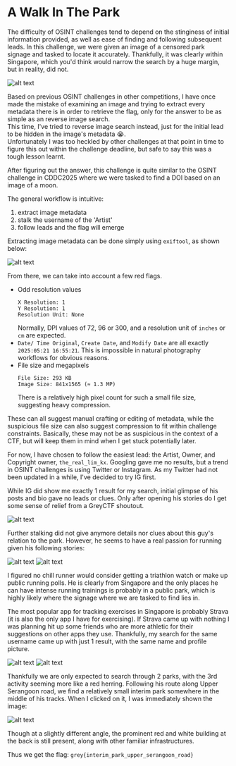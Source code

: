 # A Walk In The Park
The difficulty of OSINT challenges tend to depend on the stinginess of initial information provided, as well as ease of finding and following subsequent leads. In this challenge, we were given an image of a censored park signage and tasked to locate it accurately. Thankfully, it was clearly within Singapore, which you'd think would narrow the search by a huge margin, but in reality, did not. 

![alt text](https://github.com/qmkoh/Greyctf2025-writeups/blob/main/osint/dist-a_walk_in_the_park/a_walk_in_the_park.jpg)

Based on previous OSINT challenges in other competitions, I have once made the mistake of examining an image and trying to extract every metadata there is in order to retrieve the flag, only for the answer to be as simple as an reverse image search.  
This time, I've tried to reverse image search instead, just for the initial lead to be hidden in the image's metadata :sob:.  
Unfortunately I was too heckled by other challenges at that point in time to figure this out within the challenge deadline, but safe to say this was a tough lesson learnt.

After figuring out the answer, this challenge is quite similar to the OSINT challenge in CDDC2025 where we were tasked to find a DOI based on an image of a moon.

The general workflow is intuitive:
1. extract image metadata
2. stalk the username of the 'Artist'
3. follow leads and the flag will emerge

Extracting image metadata can be done simply using `exiftool`, as shown below:

![alt text](https://github.com/qmkoh/Greyctf2025-writeups/blob/main/osint/dist-a_walk_in_the_park/exif_park.png)

From there, we can take into account a few red flags. 
- Odd resolution values
  ```
  X Resolution: 1
  Y Resolution: 1
  Resolution Unit: None
  ```
  Normally, DPI values of 72, 96 or 300, and a resolution unit of `inches` or `cm` are expected.
- `Date/ Time Original`, `Create Date`, and `Modify Date` are all exactly `2025:05:21 16:55:21`.
  This is impossible in natural photography workflows for obvious reasons.
- File size and megapixels
  ```
  File Size: 293 KB
  Image Size: 841x1565 (≈ 1.3 MP)
  ```
  There is a relatively high pixel count for such a small file size, suggesting heavy compression.

These can all suggest manual crafting or editing of metadata, while the suspicious file size can also suggest compression to fit within challenge constraints. Basically, these may not be as suspicious in the context of a CTF, but will keep them in mind when I get stuck potentially later. 

For now, I have chosen to follow the easiest lead: the Artist, Owner, and Copyright owner, `the_real_lim_kx`. Googling gave me no results, but a trend in OSINT challenges is using Twitter or Instagram. As my Twitter had not been updated in a while, I've decided to try IG first. 

While IG did show me exactly 1 result for my search, initial glimpse of his posts and bio gave no leads or clues. Only after opening his stories do I get some sense of relief from a GreyCTF shoutout.

![alt text](https://github.com/qmkoh/Greyctf2025-writeups/blob/main/osint/dist-a_walk_in_the_park/ig_gctf.jpg)

Further stalking did not give anymore details nor clues about this guy's relation to the park. However, he seems to have a real passion for running given his following stories:

![alt text](https://github.com/qmkoh/Greyctf2025-writeups/blob/main/osint/dist-a_walk_in_the_park/ig_watch.jpg)
![alt text](https://github.com/qmkoh/Greyctf2025-writeups/blob/main/osint/dist-a_walk_in_the_park/ig_runpoll.jpg)

I figured no chill runner would consider getting a triathlon watch or make up public running polls. He is clearly from Singapore and the only places he can have intense running trainings is probably in a public park, which is highly likely where the signage where we are tasked to find lies in.

The most popular app for tracking exercises in Singapore is probably Strava (it is also the only app I have for exercising). If Strava came up with nothing I was planning hit up some friends who are more athletic for their suggestions on other apps they use. 
Thankfully, my search for the same username came up with just 1 result, with the same name and profile picture. 

![alt text](https://github.com/qmkoh/Greyctf2025-writeups/blob/main/osint/dist-a_walk_in_the_park/serangoon_run.jpg)
![alt text](https://github.com/qmkoh/Greyctf2025-writeups/blob/main/osint/dist-a_walk_in_the_park/bedok_run.jpg)

Thankfully we are only expected to search through 2 parks, with the 3rd activity seeming more like a red herring. 
Following his route along Upper Serangoon road, we find a relatively small interim park somewhere in the middle of his tracks.
When I clicked on it, I was immediately shown the image:

![alt text](https://github.com/qmkoh/Greyctf2025-writeups/blob/main/osint/dist-a_walk_in_the_park/flag.png)

Though at a slightly different angle, the prominent red and white building at the back is still present, along with other familiar infrastructures. 

Thus we get the flag:
`grey{interim_park_upper_serangoon_road}`
